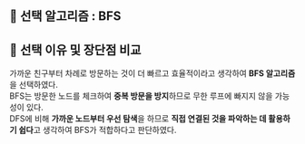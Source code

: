 ## 🔷 선택 알고리즘 : BFS

## 🔹 선택 이유 및 장단점 비교

가까운 친구부터 차례로 방문하는 것이 더 빠르고 효율적이라고 생각하여 **BFS 알고리즘**을 선택하였다.  
BFS는 방문한 노드를 체크하여 **중복 방문을 방지**하므로 무한 루프에 빠지지 않을 가능성이 있다.  
DFS에 비해 **가까운 노드부터 우선 탐색**을 하므로 **직접 연결된 것을 파악하는 데 활용하기 쉽다**고 생각하여 BFS가 적합하다고 판단하였다.

